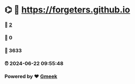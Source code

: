 # ⌬ :link: https://forgeters.github.io 
### :page_facing_up: [2](https://forgeters.github.io/tag.html) 
### :speech_balloon: 0 
### :hibiscus: 3633 
### :alarm_clock: 2024-06-22 09:55:48 
### Powered by :heart: [Gmeek](https://github.com/Meekdai/Gmeek)
